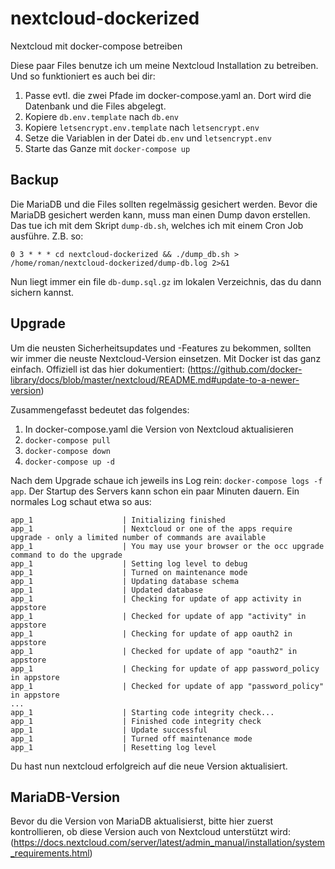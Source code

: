 # nextcloud-dockerized
Nextcloud mit docker-compose betreiben

Diese paar Files benutze ich um meine Nextcloud Installation zu betreiben. Und so funktioniert es auch bei dir:

1. Passe evtl. die zwei Pfade im docker-compose.yaml an. Dort wird die Datenbank und die Files abgelegt.
2. Kopiere `db.env.template` nach `db.env`
3. Kopiere `letsencrypt.env.template` nach `letsencrypt.env`
4. Setze die Variablen in der Datei `db.env` und `letsencrypt.env`
5. Starte das Ganze mit `docker-compose up`

## Backup
Die MariaDB und die Files sollten regelmässig gesichert werden. Bevor die MariaDB gesichert werden kann, muss
man einen Dump davon erstellen. Das tue ich mit dem Skript `dump-db.sh`, welches ich mit einem Cron Job ausführe.
Z.B. so:

```
0 3 * * * cd nextcloud-dockerized && ./dump_db.sh > /home/roman/nextcloud-dockerized/dump-db.log 2>&1
```

Nun liegt immer ein file `db-dump.sql.gz` im lokalen Verzeichnis, das du dann sichern kannst.

## Upgrade
Um die neusten Sicherheitsupdates und -Features zu bekommen, sollten wir immer die neuste Nextcloud-Version
einsetzen. Mit Docker ist das ganz einfach. Offiziell ist das hier dokumentiert: (https://github.com/docker-library/docs/blob/master/nextcloud/README.md#update-to-a-newer-version)

Zusammengefasst bedeutet das folgendes:

1. In docker-compose.yaml die Version von Nextcloud aktualisieren
2. `docker-compose pull`
3. `docker-compose down`
4. `docker-compose up -d`

Nach dem Upgrade schaue ich jeweils ins Log rein: `docker-compose logs -f app`. Der Startup des Servers kann schon ein paar 
Minuten dauern. Ein normales Log schaut etwa so aus:

```
app_1                    | Initializing finished
app_1                    | Nextcloud or one of the apps require upgrade - only a limited number of commands are available
app_1                    | You may use your browser or the occ upgrade command to do the upgrade
app_1                    | Setting log level to debug
app_1                    | Turned on maintenance mode
app_1                    | Updating database schema
app_1                    | Updated database
app_1                    | Checking for update of app activity in appstore
app_1                    | Checked for update of app "activity" in appstore
app_1                    | Checking for update of app oauth2 in appstore
app_1                    | Checked for update of app "oauth2" in appstore
app_1                    | Checking for update of app password_policy in appstore
app_1                    | Checked for update of app "password_policy" in appstore
...
app_1                    | Starting code integrity check...
app_1                    | Finished code integrity check
app_1                    | Update successful
app_1                    | Turned off maintenance mode
app_1                    | Resetting log level
```

Du hast nun nextcloud erfolgreich auf die neue Version aktualisiert.

## MariaDB-Version
Bevor du die Version von MariaDB aktualisierst, bitte hier zuerst kontrollieren, ob diese Version auch von Nextcloud unterstützt wird:
(https://docs.nextcloud.com/server/latest/admin_manual/installation/system_requirements.html)
